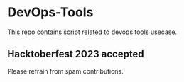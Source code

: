 # DevOps-Tools
This repo contains script related to devops tools usecase.

## Hacktoberfest 2023 accepted
Please refrain from spam contributions. 
